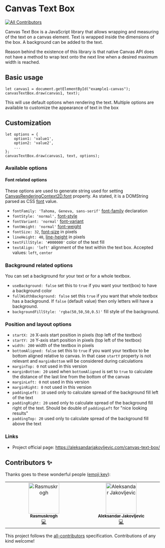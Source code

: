 # Canvas Text Box
<!-- ALL-CONTRIBUTORS-BADGE:START - Do not remove or modify this section -->
[![All Contributors](https://img.shields.io/badge/all_contributors-2-orange.svg?style=flat-square)](#contributors-)
<!-- ALL-CONTRIBUTORS-BADGE:END -->

Canvas Text Box is a JavaScript library that allows wrapping and measuring of the text on a canvas element. Text is wrapped inside the dimensions of the box. A background can be added to the text.

Reason behind the existence of this library is that native Canvas API does not have a method to wrap text onto the next line when a desired maximum width is reached.

## Basic usage

```
let canvas1 = document.getElementById("example1-canvas");
canvasTextBox.draw(canvas1, text);
```

This will use default options when rendering the text. 
Multiple options are available to customize the appearance of text in the box

## Customization

```
let options = {
    option1: 'value1',
    option2: 'value2',
    ...
};
canvasTextBox.draw(canvas1, text, options);
```

### Available options

#### Font related options

These options are used to generate string used for setting [CanvasRenderingContext2D.font](https://developer.mozilla.org/en-US/docs/Web/API/CanvasRenderingContext2D/font) property. 
As stated, it is a DOMString parsed as CSS [font](https://developer.mozilla.org/en-US/docs/Web/CSS/font) value. 

* `fontFamily: 'Tahoma, Geneva, sans-serif'`  [font-family](https://developer.mozilla.org/en-US/docs/Web/CSS/font-family) declaration
* `fontStyle: 'normal',`  [font-style](https://developer.mozilla.org/en-US/docs/Web/CSS/font-style)
* `fontVariant: 'normal'`  [font-variant](https://developer.mozilla.org/en-US/docs/Web/CSS/font-variant)
* `fontWeight: 'normal'` [font-weight](https://developer.mozilla.org/en-US/docs/Web/CSS/font-weight) 
* `fontSize: 32`,  [font-size](https://developer.mozilla.org/en-US/docs/Web/CSS/font-size) in pixels
* `lineHeight: 40`,  [line-height](https://developer.mozilla.org/en-US/docs/Web/CSS/line-height) in pixels
* `textFillStyle: '#000000'` color of the text fill 
* `textAlign: 'left'` alignment of the text within the text box. Accepted values: `left`, `center`

### Background related options

You can set a background for your text or for a whole textbox.

* `useBackground: false` set this to `true` if you want your text(box) to have a background color 
* `fullWidthBackground: false` set this `true` if you want that whole textbox has a background. If `false` (default value) then only letters will have a background.
* `backgroundFillStyle: 'rgba(50,50,50,0.5)'` fill style of the background. 

### Position and layout options

* `startX: 20` X-axis start position in pixels (top left of the textbox) 
* `startY: 20` Y-axis start position in pixels (top left of the textbox)
* `width: 200` width of the textbox in pixels
* `bottomAligned: false` set this to `true` if you want your textbox to be bottom aligned relative to canvas. In that case `startY` property is not relevant and `marginBottom` will be considered during calculations
* `marginTop: 0` not used in this version
* `marginBottom: 20` used when `bottomAligned` is set to `true` to calculate the distance of the last line from the bottom of the canvas
* `marginLeft: 0` not used in this version
* `marginRight: 0` not used in this version
* `paddingLeft: 10` used only to calculate spread of the background fill left of the text 
* `paddingRight: 20` used only to calculate spread of the background fill right of the text. Should be double of `paddingLeft` for "nice looking results"
* `paddingTop: 20` used only to calculate spread of the background fill above the text 

### Links

* Project official page: https://aleksandarjakovljevic.com/canvas-text-box/

## Contributors ✨

Thanks goes to these wonderful people ([emoji key](https://allcontributors.org/docs/en/emoji-key)):

<!-- ALL-CONTRIBUTORS-LIST:START - Do not remove or modify this section -->
<!-- prettier-ignore-start -->
<!-- markdownlint-disable -->
<table>
  <tbody>
    <tr>
      <td align="center" valign="top" width="14.28%"><a href="https://github.com/Rasmuskrogh"><img src="https://avatars.githubusercontent.com/u/73116678?v=4?s=100" width="100px;" alt="Rasmuskrogh"/><br /><sub><b>Rasmuskrogh</b></sub></a><br /><a href="https://github.com/ajakov/Canvas-Text-Box/commits?author=Rasmuskrogh" title="Code">💻</a></td>
      <td align="center" valign="top" width="14.28%"><a href="https://aleksandarjakovljevic.com/"><img src="https://avatars.githubusercontent.com/u/2115393?v=4?s=100" width="100px;" alt="Aleksandar Jakovljevic"/><br /><sub><b>Aleksandar Jakovljevic</b></sub></a><br /><a href="https://github.com/ajakov/Canvas-Text-Box/commits?author=ajakov" title="Code">💻</a></td>
    </tr>
  </tbody>
</table>

<!-- markdownlint-restore -->
<!-- prettier-ignore-end -->

<!-- ALL-CONTRIBUTORS-LIST:END -->

This project follows the [all-contributors](https://github.com/all-contributors/all-contributors) specification. Contributions of any kind welcome!